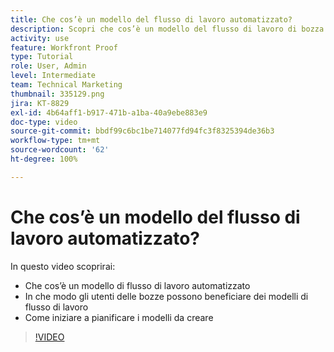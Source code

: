 ```yaml
---
title: Che cos’è un modello del flusso di lavoro automatizzato?
description: Scopri che cos’è un modello del flusso di lavoro di bozza automatizzato e in che modo gli utenti delle bozze possono trarre vantaggio dai modelli. Iniziare a pianificare i modelli da creare.
activity: use
feature: Workfront Proof
type: Tutorial
role: User, Admin
level: Intermediate
team: Technical Marketing
thumbnail: 335129.png
jira: KT-8829
exl-id: 4b64aff1-b917-471b-a1ba-40a9ebe883e9
doc-type: video
source-git-commit: bbdf99c6bc1be714077fd94fc3f8325394de36b3
workflow-type: tm+mt
source-wordcount: '62'
ht-degree: 100%

---
```


# Che cos’è un modello del flusso di lavoro automatizzato?

In questo video scoprirai:

* Che cos’è un modello di flusso di lavoro automatizzato
* In che modo gli utenti delle bozze possono beneficiare dei modelli di flusso di lavoro
* Come iniziare a pianificare i modelli da creare

>[!VIDEO](https://video.tv.adobe.com/v/3441305/?quality=12&learn=on&enablevpops=1&captions=ita)

<!--
Learn More Icon
Automated workflow overview
Create and manage Automated Workflow templates
Configure a proof
-->
